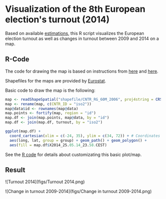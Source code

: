 # Visualization of the 8th European election's turnout (2014)

Based on available [estimations](http://www.results-elections2014.eu/en/turnout.html), this R script visualizes the European election turnout as well as changes in turnout between 2009 and 2014 on a map.

## R-Code

The code for drawing the map is based on instructions from [here](http://f.briatte.org/teaching/ida/100_maps.html) and [here](https://github.com/hadley/ggplot2/wiki/plotting-polygon-shapefiles).

Shapefiles for the maps are provided by [Eurostat](http://epp.eurostat.ec.europa.eu/portal/page/portal/gisco_Geographical_information_maps/popups/references/administrative_units_statistical_units_1).

Basic code to draw the map is the following:

```R
map <- readShapeSpatial("shapefile/CNTR_RG_60M_2006", proj4string = CRS("+proj=longlat"))
map <- rename(map, c(CNTR_ID = "iso2"))
map@data$id <- rownames(map@data)
map.points <- fortify(map, region = "id")
map.df <- join(map.points, map@data, by = "id")
map.df <- join(map.df, turnout, by = "iso2")

ggplot(map.df) +
  coord_cartesian(xlim = c(-24, 35), ylim = c(34, 72)) + # Coordinates for the EU
  aes(long, lat, group = group) + geom_path() + geom_polygon() +
  aes(fill = map.df$X2014_25.05.14_23.58.CEST)
```

See the [R code](https://github.com/n-klotz/European-Election-Turnout-Visualization-2014/blob/master/Vote%20Turnout%20EP%202014.R) for details about customizating this basic plot/map.

## Result

![Turnout 2014](figs/Turnout 2014.png)

![Change in turnout 2009-2014](figs/Change in turnout 2009-2014.png)
